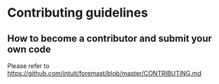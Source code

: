 # Contributing guidelines

## How to become a contributor and submit your own code

Please refer to https://github.com/intuit/foremast/blob/master/CONTRIBUTING.md
